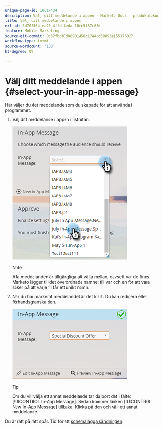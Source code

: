 ```yaml
---
unique-page-id: 10617434
description: Välj ditt meddelande i appen - Marketo Docs - produktdokumentation
title: Välj ditt meddelande i appen
exl-id: 3d705364-ea20-4ffd-8eda-10ec5f87c63d
feature: Mobile Marketing
source-git-commit: 0d37fbdb7d08901458c1744dc68893e155176327
workflow-type: tm+mt
source-wordcount: '108'
ht-degree: 0%

---
```


# Välj ditt meddelande i appen {#select-your-in-app-message}

Här väljer du det meddelande som du skapade för att använda i programmet.

1. Välj ditt meddelande i appen i listrutan.

   ![](assets/image2016-5-9-15-3a43-3a3.png)

   >[!NOTE]
   >
   >Alla meddelanden är tillgängliga att välja mellan, oavsett var de finns. Marketo lägger till det överordnade namnet till var och en för att vara säker på att varje fil får ett unikt namn.

1. När du har markerat meddelandet är det klart. Du kan redigera eller förhandsgranska den.

   ![](assets/image2016-5-9-15-3a41-3a48.png)

   >[!TIP]
   >
   >Om du vill välja ett annat meddelande tar du bort det i fältet [!UICONTROL In-App Message]. Sedan kommer länken [!UICONTROL New In-App Message] tillbaka. Klicka på den och välj ett annat meddelande.

Du är rätt på rätt spår. Tid för att [schemalägga sändningen](/help/marketo/product-docs/mobile-marketing/in-app-messages/sending-your-in-app-message/schedule-your-in-app-message.md).
